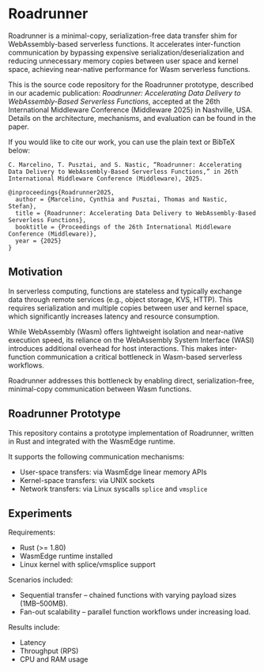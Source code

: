 # Roadrunner

Roadrunner is a minimal-copy, serialization-free data transfer shim for WebAssembly-based serverless functions.
It accelerates inter-function communication by bypassing expensive serialization/deserialization and reducing unnecessary memory copies between user space and kernel space, achieving near-native performance for Wasm serverless functions.

This is the source code repository for the Roadrunner prototype, described in our academic publication:
_Roadrunner: Accelerating Data Delivery to WebAssembly-Based Serverless Functions_, accepted at the 26th International Middleware Conference (Middleware 2025) in Nashville, USA.
Details on the architecture, mechanisms, and evaluation can be found in the paper.

If you would like to cite our work, you can use the plain text or BibTeX below:

```
C. Marcelino, T. Pusztai, and S. Nastic, “Roadrunner: Accelerating Data Delivery to WebAssembly-Based Serverless Functions,” in 26th International Middleware Conference (Middleware), 2025.
```

```
@inproceedings{Roadrunner2025,
  author = {Marcelino, Cynthia and Pusztai, Thomas and Nastic, Stefan},
  title = {Roadrunner: Accelerating Data Delivery to WebAssembly-Based Serverless Functions},
  booktitle = {Proceedings of the 26th International Middleware Conference (Middleware)},
  year = {2025}
}
```
## Motivation

In serverless computing, functions are stateless and typically exchange data through remote services (e.g., object storage, KVS, HTTP). This requires serialization and multiple copies between user and kernel space, which significantly increases latency and resource consumption.

While WebAssembly (Wasm) offers lightweight isolation and near-native execution speed, its reliance on the WebAssembly System Interface (WASI) introduces additional overhead for host interactions. This makes inter-function communication a critical bottleneck in Wasm-based serverless workflows.

Roadrunner addresses this bottleneck by enabling direct, serialization-free, minimal-copy communication between Wasm functions.

## Roadrunner Prototype


This repository contains a prototype implementation of Roadrunner, written in Rust and integrated with the WasmEdge runtime.

It supports the following communication mechanisms:

* User-space transfers: via WasmEdge linear memory APIs
* Kernel-space transfers: via UNIX sockets
* Network transfers: via Linux syscalls `splice` and `vmsplice`

## Experiments

Requirements:
* Rust (>= 1.80)
* WasmEdge runtime installed
* Linux kernel with splice/vmsplice support

Scenarios included:

* Sequential transfer – chained functions with varying payload sizes (1MB–500MB).
* Fan-out scalability – parallel function workflows under increasing load.

Results include:

* Latency
* Throughput (RPS)
* CPU and RAM usage
